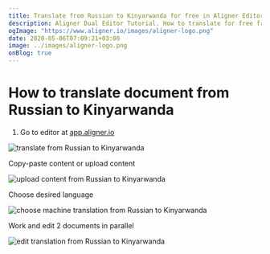 ```yaml
---
title: Translate from Russian to Kinyarwanda for free in Aligner Editor
description: Aligner Dual Editor Tutorial. How to translate for free from Russian to Kinyarwanda. Aligner is multilingual document management platform. 
ogImage: "https://www.aligner.io/images/aligner-logo.png"
date: 2020-05-06T07:09:21+03:00
image: ../images/aligner-logo.png
onBlog: true
---
```


# How to translate document from Russian to Kinyarwanda

1. Go to editor at [app.aligner.io](https://app.aligner.io "Aligner App web page")

![translate from Russian to Kinyarwanda](../aligner-blank-editor.png "translate from Russian to Kinyarwanda")

Copy-paste content or upload content

![upload content from Russian to Kinyarwanda](../aligner-uploaded-document.png "upload content from Russian to Kinyarwanda")

Choose desired language

![choose machine translation from Russian to Kinyarwanda](../aligner-language-dropdown.png "choose machine translation from Russian to Kinyarwanda")

Work and edit 2 documents in parallel

![edit translation from Russian to Kinyarwanda](../aligner-double-sitded-editor.png "edit translation from Russian to Kinyarwanda")

